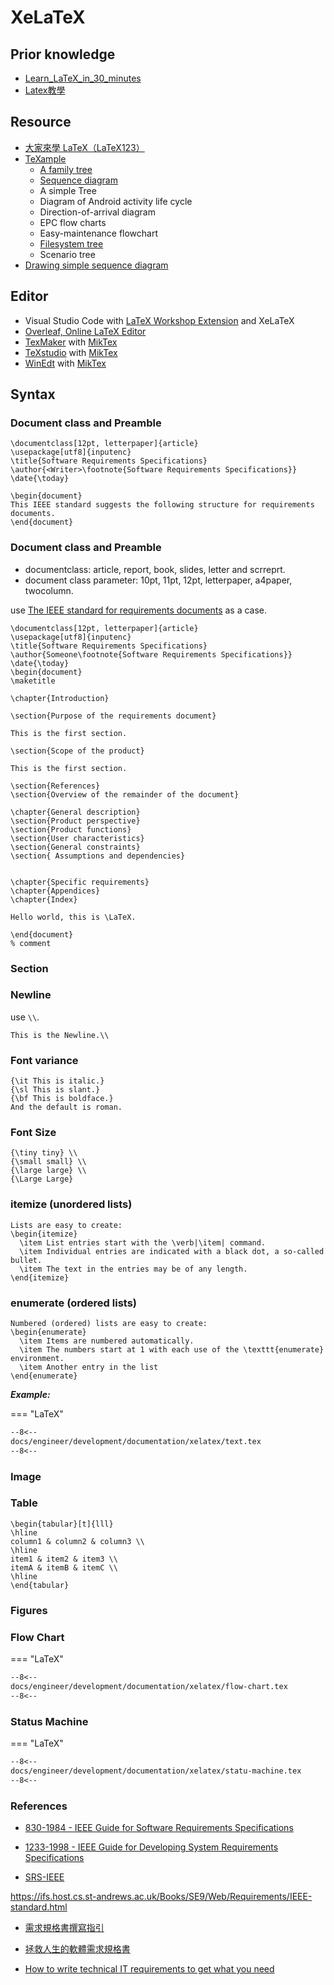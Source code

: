 # XeLaTeX

## Prior knowledge

- [Learn_LaTeX_in_30_minutes](https://www.overleaf.com/learn/latex/Learn_LaTeX_in_30_minutes)
- [Latex教學](http://www.cs.nthu.edu.tw/~cherung/teaching/2009cs5321/link/latex.pdf)

## Resource

- [大家來學 LaTeX（LaTeX123）](https://www.overleaf.com/articles/da-jia-lai-xue-latex-latex123/jypmqhfhfbyc)
- [TeXample](https://texample.net/)
  - [A family tree](https://texample.net/tikz/examples/family-tree/)
  - [Sequence diagram](https://texample.net/tikz/examples/sequence-diagram/)
  - A simple Tree
  - Diagram of Android activity life cycle
  - Direction-of-arrival diagram
  - EPC flow charts
  - Easy-maintenance flowchart
  - [Filesystem tree](https://texample.net/tikz/examples/filesystem-tree/)
  - Scenario tree
- [Drawing simple sequence diagram](https://tex.stackexchange.com/questions/207240/drawing-simple-sequence-diagram/209079)
## Editor

- Visual Studio Code with [LaTeX Workshop Extension](https://marketplace.visualstudio.com/items?itemName=James-Yu.latex-workshop) and XeLaTeX
- [Overleaf, Online LaTeX Editor](https://www.overleaf.com/)
- [TexMaker](https://www.xm1math.net/texmaker/) with [MikTex](https://miktex.org/)
- [TeXstudio](https://www.texstudio.org/) with [MikTex](https://miktex.org/)
- [WinEdt](https://www.winedt.com/) with [MikTex](https://miktex.org/)

## Syntax

### Document class and Preamble

```
\documentclass[12pt, letterpaper]{article}
\usepackage[utf8]{inputenc}
\title{Software Requirements Specifications}
\author{<Writer>\footnote{Software Requirements Specifications}}
\date{\today}

\begin{document}
This IEEE standard suggests the following structure for requirements documents.
\end{document}
```

### Document class and Preamble

- documentclass: article, report, book, slides, letter and scrreprt.
- document class parameter: 10pt, 11pt, 12pt, letterpaper, a4paper, twocolumn.

use [The IEEE standard for requirements documents](https://ifs.host.cs.st-andrews.ac.uk/Books/SE9/Web/Requirements/IEEE-standard.html) as a case.

```
\documentclass[12pt, letterpaper]{article}
\usepackage[utf8]{inputenc}
\title{Software Requirements Specifications}
\author{Someone\footnote{Software Requirements Specifications}}
\date{\today}
\begin{document}
\maketitle

\chapter{Introduction}

\section{Purpose of the requirements document}

This is the first section.

\section{Scope of the product}

This is the first section.

\section{References}
\section{Overview of the remainder of the document}

\chapter{General description}
\section{Product perspective}
\section{Product functions}
\section{User characteristics}
\section{General constraints}
\section{ Assumptions and dependencies}


\chapter{Specific requirements}
\chapter{Appendices}
\chapter{Index}

Hello world, this is \LaTeX.

\end{document}
% comment
```

### Section




### Newline

use `\\`.

```
This is the Newline.\\
```

### Font variance

```
{\it This is italic.}
{\sl This is slant.}
{\bf This is boldface.}
And the default is roman.
```

### Font Size

```
{\tiny tiny} \\
{\small small} \\
{\large large} \\
{\Large Large}
```

### itemize (unordered lists)

```
Lists are easy to create:
\begin{itemize}
  \item List entries start with the \verb|\item| command.
  \item Individual entries are indicated with a black dot, a so-called bullet.
  \item The text in the entries may be of any length.
\end{itemize}

```

### enumerate (ordered lists)

```
Numbered (ordered) lists are easy to create:
\begin{enumerate}
  \item Items are numbered automatically.
  \item The numbers start at 1 with each use of the \texttt{enumerate} environment.
  \item Another entry in the list
\end{enumerate}
```



***Example:***

=== "LaTeX"

``` tex linenums="1""
--8<--
docs/engineer/development/documentation/xelatex/text.tex
--8<--
```

### Image



### Table

```
\begin{tabular}[t]{lll}
\hline
column1 & column2 & column3 \\
\hline
item1 & item2 & item3 \\
itemA & itemB & itemC \\
\hline
\end{tabular} 
```

### Figures

### Flow Chart


=== "LaTeX"

``` tex linenums="1""
--8<--
docs/engineer/development/documentation/xelatex/flow-chart.tex
--8<--
```

### Status Machine

=== "LaTeX"

``` tex linenums="1""
--8<--
docs/engineer/development/documentation/xelatex/statu-machine.tex
--8<--
```

### References

- [830-1984 - IEEE Guide for Software Requirements Specifications](https://ieeexplore.ieee.org/document/741940)
- [1233-1998 - IEEE Guide for Developing System Requirements Specifications](https://ieeexplore.ieee.org/document/278253)

- [SRS-IEEE](https://github.com/jpeisenbarth/SRS-Tex)

https://ifs.host.cs.st-andrews.ac.uk/Books/SE9/Web/Requirements/IEEE-standard.html

- [需求規格書撰寫指引](http://120.105.184.250/lwcheng/SSADM/RUP/RUPSamples/%E9%9C%80%E6%B1%82%E8%A6%8F%E6%A0%BC%E6%9B%B8%E6%92%B0%E5%AF%AB%E6%8C%87%E5%BC%95.doc)

- [拯救人生的軟體需求規格書](https://oberonlai.blog/tw/%E6%8B%AF%E6%95%91%E4%BA%BA%E7%94%9F%E7%9A%84%E8%BB%9F%E9%AB%94%E9%9C%80%E6%B1%82%E8%A6%8F%E6%A0%BC%E6%9B%B8/)

- [How to write technical IT requirements to get what you need](
https://www.udemy.com/course/how-to-write-technical-it-requirements-to-get-what-you-need/?utm_source=adwords&utm_medium=udemyads&utm_campaign=LongTail_la.EN_cc.ROW&utm_content=deal4584&utm_term=_._ag_77879424214_._ad_535397245866_._kw__._de_c_._dm__._pl__._ti_dsa-1007766171552_._li_9040379_._pd__._&matchtype=b&gclid=Cj0KCQjwssyJBhDXARIsAK98ITTai6Sn_CB8dkXjO-t9qV8NifuKh9vbq7IX1LdvJQskzOEN_grVjZoaAklZEALw_wcB)